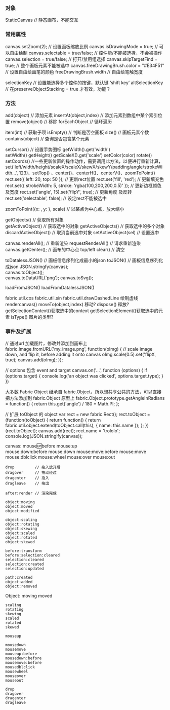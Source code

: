 ### 对象
StaticCanvas                        // 静态画布，不能交互

### 常用属性
canvas.setZoom(2);                          // 设置画板缩放比例
canvas.isDrawingMode = true;                // 可以自由绘制
canvas.selectable = true/false;             // 控件能/不能被选择，不会被操作
canvas.selection = true/false;              // 打开/禁用组选择
canvas.skipTargetFind = true;               // 整个画板元素不能被选中
canvas.freeDrawingBrush.color = "#E34F51"   // 设置自由绘画笔的颜色
freeDrawingBrush.width                      // 自由绘笔触宽度

selectionKey                                // 设置能选择多个控件的按键，默认键 ‘shift key’
altSelectionKey                             // 在preserveObjectStacking = true 才有效，功能？




### 方法
add(object)                     // 添加元素
insertAt(object,index)          // 添加元素到数组中某个索引位置
remove(object)                  // 移除
forEachObject                   // 循环遍历 
       
item(int)                       // 获取子项
isEmpty()                       // 判断是否空画板
size()                          // 画板元素个数
contains(object)                // 查询是否包含某个元素

setCursor()                     // 设置手势图标
getWidth().get('width')  
setWidth()
getHeight()
getScaleX().get('scale')
setColor(color)
rotate()                        
setCoords()                     //一些更新位置的操作动作，需要调用此方法，以便进行重新计算，set('left/width/height/scaleX/scaleX/skewX/skewY/padding/angle/strokeWidth...', 123)、setTop() 、center()、centerH()、centerV()、zoomToPoint()
rect.set({ left: 20, top: 50 });   // 更新rect位置
rect.set('fill', 'red');           // 更新填充色
rect.set({ strokeWidth: 5, stroke: 'rgba(100,200,200,0.5)' });  // 更新边框颜色及宽度
rect.set('angle', 15).set('flipY', true);     // 更新角度 及反转
rect.set('selectable', false);                // 设定rect不能被选中

zoomToPoint({x: , y: }, scale)     // 以某点为中心点，放大缩小

getObjects()                    // 获取所有对象  
getActiveObject()               // 获取选中的对象
getActiveObjects()              // 获取选中的多个对象
discardActiveObject()           // 取消当前选中对象 
setActiveObject(sel)            // 设置选中

canvas.renderAll();             // 重新渲染
requestRenderAll()              // 请求重新渲染
canvas.getCenter();             // 画布的中心点 top/left
clear()                         // 清空

toDatalessJSON()                // 画板信息序列化成最小的json
toJSON()                        // 画板信息序列化成json
JSON.stringfy(canvas);   
canvas.toObject();          
canvas.toDataURL('png');
canvas.toSvg();

loadFromJSON()
loadFromDatalessJSON()

fabric.util.cos
fabric.util.sin
fabric.util.drawDashedLine 绘制虚线
rendercanvas() 
moveTo(object,index) 移动?
dispose() 释放?
getSelectionContext()获取选中的context
getSelectionElement()获取选中的元素
isType() 图片的类型?

### 事件及扩展

// 通过url 加载图片，修改并添加到画布上
fabric.Image.fromURL('my_image.png', function(oImg) {
  // scale image down, and flip it, before adding it onto canvas
  oImg.scale(0.5).set('flipX, true);
  canvas.add(oImg);
});

// options 包含 event and target
canvas.on('...', function (options) {
    if (options.target) {
        console.log('an object was clicked', options.target.type);
    }
})

大多数 Fabric Object 继承自 fabric.Object，所以想共享公共的方法，可以直接把方法添加到 fabric.Object 原型上
fabric.Object.prototype.getAngleInRadians = function() {
  return this.get('angle') / 180 * Math.PI;
};

// 扩展 toObject 的 object
var rect = new fabric.Rect();
rect.toObject = (function(toObject) {
return function() {
    return fabric.util.object.extend(toObject.call(this), {
    name: this.name
    });
};
})(rect.toObject);
canvas.add(rect);
rect.name = 'trololo';
console.log(JSON.stringify(canvas));


canvas:
    mouse:up:before
    mouse:up           
    mouse:down:before
    mouse:down
    mouse:move:before
    mouse:move
    mouse:dblclick
    mouse:wheel
    mouse:over
    mouse:out

    drop         // 拖入放开后
    dragover     // 拖动经过
    dragenter    // 拖入
    dragleave    // 拖出

    after:render // 渲染完成

    object:moving
    object:moved
    object:modified

    object:scaling
    object:rotating
    object:skewing
    object:scaled
    object:rotated
    object:skewed

    before:transform
    before:selection:cleared
    selection:cleared
    selection:created
    selection:updated

    path:created
    object:added
    object:removed

Object:
    moving
    moved

    scaling
    rotating
    skewing
    scaled
    rotated
    skewed

    mouseup

    mousedown
    mousemove
    mouseup:before
    mousedown:before
    mousemove:before
    mousedblclick
    mousewheel
    mouseover
    mouseout

    drop
    dragover
    dragenter
    dragleave